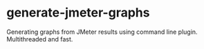 # generate-jmeter-graphs
Generating graphs from JMeter results using command line plugin. Multithreaded and fast.
